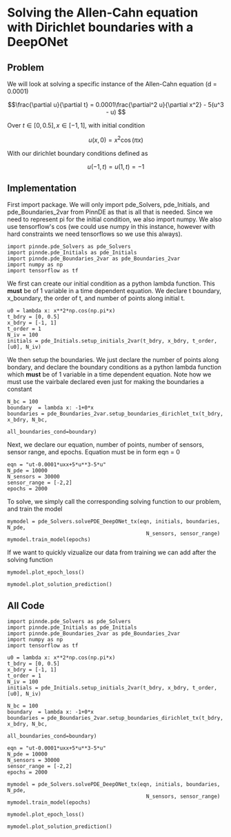 # Solving the Allen-Cahn equation with Dirichlet boundaries with a DeepONet

## Problem
We will look at solving a specific instance of the Allen-Cahn equation (d = 0.0001)

$$\frac{\partial u}{\partial t} = 0.0001\frac{\partial^2 u}{\partial x^2} - 5(u^3 - u) $$

Over $t\in[0,0.5], x\in[-1,1]$, with initial condition

$$u(x, 0) = x^2\cos(\pi x)$$

With our dirichlet boundary conditions defined as

$$u(-1, t) = u(1, t) = -1$$

## Implementation

First import package. We will only import pde_Solvers, pde_Initials, and pde_Boundaries_2var from PinnDE as that is all that is needed. Since we need to represent pi for the initial condition, we also import numpy. We also use tensorflow's cos (we could use numpy in this instance, however with hard constraints we need tensorflows so we use this always).

    import pinnde.pde_Solvers as pde_Solvers
    import pinnde.pde_Initials as pde_Initials
    import pinnde.pde_Boundaries_2var as pde_Boundaries_2var
    import numpy as np
    import tensorflow as tf

We first can create our initial condition as a python lambda function. This **must** be of 1 variable in a time dependent equation.
We declare t boundary, x_boundary, the order of t, and number of points along initial t.

    u0 = lambda x: x**2*np.cos(np.pi*x)
    t_bdry = [0, 0.5]
    x_bdry = [-1, 1]
    t_order = 1
    N_iv = 100
    initials = pde_Initials.setup_initials_2var(t_bdry, x_bdry, t_order, [u0], N_iv)

We then setup the boundaries. We just declare the number of points along bondary, and declare the 
boundary conditions as a python lambda function which **must** be of 1 variable in a time dependent equation. Note
how we must use the vairbale declared even just for making the boundaries a constant

    N_bc = 100
    boundary  = lambda x: -1+0*x 
    boundaries = pde_Boundaries_2var.setup_boundaries_dirichlet_tx(t_bdry, x_bdry, N_bc, 
                                                        all_boundaries_cond=boundary)

Next, we declare our equation, number of points, 
number of sensors, sensor range, and epochs. Equation must be in form eqn = 0

    eqn = "ut-0.0001*uxx+5*u**3-5*u"
    N_pde = 10000
    N_sensors = 30000
    sensor_range = [-2,2]
    epochs = 2000

To solve, we simply call the corresponding solving function to our problem, and train the model

    mymodel = pde_Solvers.solvePDE_DeepONet_tx(eqn, initials, boundaries, N_pde,
                                                 N_sensors, sensor_range)
    mymodel.train_model(epochs)

If we want to quickly vizualize our data from training we can add after the solving function

    mymodel.plot_epoch_loss()

    mymodel.plot_solution_prediction()

## All Code

    import pinnde.pde_Solvers as pde_Solvers
    import pinnde.pde_Initials as pde_Initials
    import pinnde.pde_Boundaries_2var as pde_Boundaries_2var
    import numpy as np
    import tensorflow as tf

    u0 = lambda x: x**2*np.cos(np.pi*x)
    t_bdry = [0, 0.5]
    x_bdry = [-1, 1]
    t_order = 1
    N_iv = 100
    initials = pde_Initials.setup_initials_2var(t_bdry, x_bdry, t_order, [u0], N_iv)

    N_bc = 100
    boundary  = lambda x: -1+0*x 
    boundaries = pde_Boundaries_2var.setup_boundaries_dirichlet_tx(t_bdry, x_bdry, N_bc, 
                                                        all_boundaries_cond=boundary)

    eqn = "ut-0.0001*uxx+5*u**3-5*u"
    N_pde = 10000
    N_sensors = 30000
    sensor_range = [-2,2]
    epochs = 2000

    mymodel = pde_Solvers.solvePDE_DeepONet_tx(eqn, initials, boundaries, N_pde,
                                                 N_sensors, sensor_range)
    mymodel.train_model(epochs)
    
    mymodel.plot_epoch_loss()

    mymodel.plot_solution_prediction()